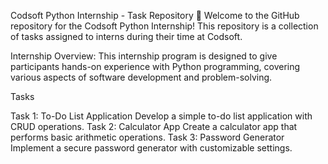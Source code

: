 Codsoft Python Internship - Task Repository 🐍
Welcome to the GitHub repository for the Codsoft Python Internship! This repository is a collection of tasks assigned to interns during their time at Codsoft.

Internship Overview:
This internship program is designed to give participants hands-on experience with Python programming, covering various aspects of software development and problem-solving.

Tasks

Task 1: To-Do List Application
Develop a simple to-do list application with CRUD operations.
Task 2: Calculator App
Create a calculator app that performs basic arithmetic operations.
Task 3: Password Generator
Implement a secure password generator with customizable settings.
